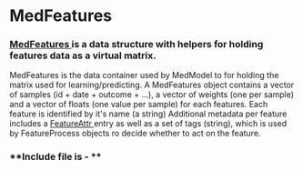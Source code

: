 # MedFeatures
### [MedFeatures ](http://node-04/Libs/html/classMedFeatures)is a data structure with helpers for holding features data as a virtual matrix.
MedFeatures [](http://node-04/Libs/html/classMedFeatures)is the data container used by MedModel to for holding the matrix used for learning/predicting.
A MedFeatures object contains a vector of samples (id + date + outcome + ...), a vector of weights (one per sample) and a vector of floats (one value per sample) for each features. Each feature is identified by it's name (a string)
Additional metadata per feature includes a [FeatureAttr ](http://node-04/Libs/html/classFeatureAttr)entry as well as a set of tags (string), which is used by FeatureProcess objects ro decide whether to act on the feature. 
### **Include file is - **
